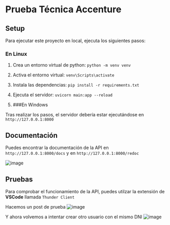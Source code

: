 # Prueba Técnica Accenture

## Setup

Para ejecutar este proyecto en local, ejecuta los siguientes pasos:

### En Linux
1. Crea un entorno virtual de python: `python -m venv venv`
2. Activa el entorno virtual: `venv\Scripts\activate`
3. Instala las dependencias: `pip install -r requirements.txt`
4. Ejecuta el servidor: `uvicorn main:app --reload`

5. ###En Windows

Tras realizar los pasos, el servidor debería estar ejecutándose en `http://127.0.0.1:8000` 

## Documentación

Puedes encontrar la documentación de la API en `http://127.0.0.1:8000/docs`  y en `http://127.0.0.1:8000/redoc` 

![image](https://github.com/aritzjl/Accenture-Prueba-Tecnica/assets/129123101/f314feab-d7e0-4bb3-b5b9-5e2e93dc57d2)


## Pruebas

Para comprobar el funcionamiento de la API, puedes utilzar la extensión de **VSCode** llamada `Thunder Client` 

Hacemos un post de prueba
![image](https://github.com/aritzjl/Accenture-Prueba-Tecnica/assets/129123101/c537e602-948c-41cf-b36b-d775bee30222)



Y ahora volvemos a intentar crear otro usuario con el mismo DNI
![image](https://github.com/aritzjl/Accenture-Prueba-Tecnica/assets/129123101/f9946609-c46c-4905-bd92-024063d33970)



